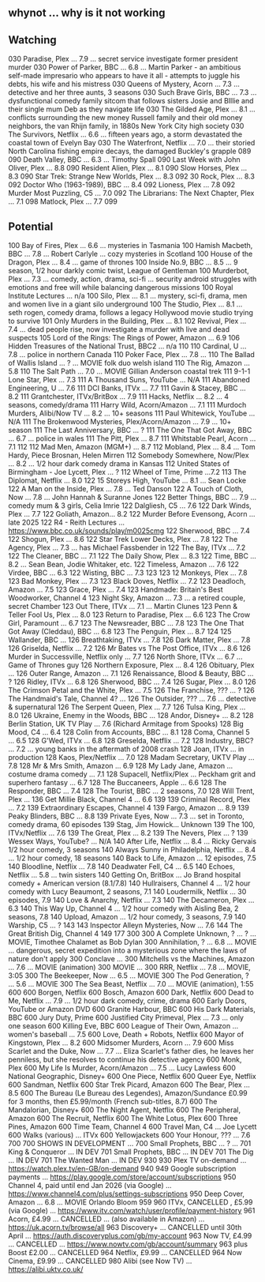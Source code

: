 
## whynot ... why is it not working

## Watching

030 Paradise, Plex ... 7.9 ... secret service investigate former president murder
030 Power of Parker, BBC ... 6.8 ... Martin Parker - an ambitious self-made impresario who appears to have it all - attempts to juggle his debts, his wife and his mistress
030 Queens of Mystery, Acorn ... 7.3 ... detective and her three aunts, 3 seasons
030 Such Brave Girls, BBC ... 7.3 ... dysfunctional comedy family sitcom that follows sisters Josie and BIllie and their single mum Deb as they navigate life
030 The Gilded Age, Plex ... 8.1 ... conflicts surrounding the new money Russell family and their old money neighbors, the van Rhijn family, in 1880s New York City high society
030 The Survivors, Netflix ... 6.6 ... fifteen years ago, a storm devastated the coastal town of Evelyn Bay
030 The Waterfront, Netflix ... 7.0 ... their storied North Carolina fishing empire decays, the damaged Buckley's grapple
089
090 Death Valley, BBC ... 6.3 ... Timothy Spall
090 Last Week with John Oliver, Plex ... 8.8
090 Resident Alien, Plex ... 8.1
090 Slow Horses, Plex ... 8.3
090 Star Trek: Strange New Worlds, Plex ... 8.3
092 30 Rock, Plex ... 8.3
092 Doctor Who (1963-1989), BBC ... 8.4
092 Lioness, Plex ... 7.8
092 Murder Most Puzzling, C5 ... 7.0
092 The Librarians: The Next Chapter, Plex ... 7.1
098 Matlock, Plex ... 7.7
099

## Potential

100 Bay of Fires, Plex ... 6.6 ... mysteries in Tasmania
100 Hamish Macbeth, BBC ... 7.8 ... Robert Carlyle ... cozy mysteries in Scotland
100 House of the Dragon, Plex ... 8.4 ... game of thrones
100 Inside No.9, BBC ... 8.5 ... 9 season, 1/2 hour darkly comic twist, League of Gentleman
100 Murderbot, Plex ... 7.3 ... comedy, action, drama, sci-fi ... security android struggles with emotions and free will while balancing dangerous missions
100 Royal Institute Lectures ... n/a
100 Silo, Plex ... 8.1 ... mystery, sci-fi, drama, men and women live in a giant silo underground
100 The Studio, Plex ... 8.1 ... seth rogen, comedy drama, follows a legacy Hollywood movie studio trying to survive
101 Only Murders in the Building, Plex ... 8.1
102 Revival, Plex ... 7.4 ... dead people rise, now investigate a murder with live and dead suspects
105 Lord of the Rings: The Rings of Power, Amazon ... 6.9
106 Hidden Treasures of the National Trust, BBC2 ... n/a
110
110 Cardinal, U ... 7.8 ... police in northern Canada
110 Poker Face, Plex ... 7.8 ...
110 The Ballad of Wallis Island ... ? ... MOVIE folk duo welsh island
110 The Rig, Amazon ... 5.8
110 The Salt Path ... 7.0 ... MOVIE Gillian Anderson coastal trek
111 9-1-1 Lone Star, Plex ... 7.3
111 A Thousand Suns, YouTube ... N/A
111 Abandoned Engineering, U ... 7.6
111 DCI Banks, ITVx ... 7.7
111 Gavin & Stacey, BBC ... 8.2
111 Grantchester, ITVx/BritBox ... 7.9
111 Hacks, Netflix ... 8.2 ... 4 seasons, comedy/drama
111 Harry Wild, Acorn/Amazon ... 7.1
111 Murdoch Murders, Alibi/Now TV ... 8.2 ... 10+ seasons
111 Paul Whitewick, YouTube ... N/A
111 The Brokenwood Mysteries, Plex/Acorn/Amazon ... 7.9 ... 10+ season
111 The Last Anniversary, BBC ... ?
111 The One That Got Away, BBC ... 6.7 ... police in wales
111 The Pitt, Plex ... 8.7
111 Whitstable Pearl, Acorn ... 7.1
112
112 Mad Men, Amazon (MGM+) ... 8.7
112 Mobland, Plex ... 8.4 ... Tom Hardy, Piece Brosnan, Helen Mirren
112 Somebody Somewhere, Now/Plex ... 8.2 ... 1/2 hour dark comedy drama in Kansas
112 United States of Birmingham - Joe Lycett, Plex ... ?
112 Wheel of Time, Prime ...7.2
113 The Diplomat, Netflix ... 8.0
122 15 Storeys High, YouTube ... 8.1 ... Sean Locke
122 A Man on the Inside, Plex ... 7.8 ... Ted Danson
122 A Touch of Cloth, Now ... 7.8 ... John Hannah & Suranne Jones
122 Better Things, BBC ... 7.9 ... comedy mum & 3 girls, Celia Imrie
122 Dalgliesh, C5 ... 7.6
122 Dark Winds, Plex ... 7.7
122 Goliath, Amazon... 8.2
122 Murder Before Evensong, Acorn ... late 2025
122 R4 - Reith Lectures ... <https://www.bbc.co.uk/sounds/play/m0025cmg>
122 Sherwood, BBC ... 7.4
122 Shogun, Plex ... 8.6
122 Star Trek Lower Decks, Plex ... 7.8
122 The Agency, Plex ... 7.3 ... has Michael Fassbender in
122 The Bay, ITVx ... 7.2
122 The Cleaner, BBC ... 7.1
122 The Daily Show, Plex ... 8.3
122 Time, BBC ... 8.2 ... Sean Bean, Jodie Whitaker, etc.
122 Timeless, Amazon ... 7.6
122 Virdee, BBC ... 6.3
122 Wisting, BBC ... 7.3
123
123 12 Monkeys, Plex ... 7.8
123 Bad Monkey, Plex ... 7.3
123 Black Doves, Netflix ... 7.2
123 Deadloch, Amazon ... 7.5
123 Grace, Plex ... 7.4
123 Handmade: Britain's Best Woodworker, Channel 4
123 Night Sky, Amazon ... 7.3 ... a retired couple, secret Chamber
123 Out There, ITVx ... 7.1 ... Martin Clunes
123 Penn & Teller Fool Us, Plex ... 8.0
123 Return to Paradise, Plex ... 6.6
123 The Crow Girl, Paramount ... 6.7
123 The Newsreader, BBC ... 7.8
123 The One That Got Away (Cleddau), BBC ... 6.8
123 The Penguin, Plex ... 8.7
124
125 Wallander, BBC ...
126 Breathtaking, ITVx ... 7.8
126 Dark Matter, Plex ... 7.8
126 Griselda, Netflix ... 7.2
126 Mr Bates vs The Post Office, ITVx ... 8.6
126 Murder in Successville, Netflix only ... 7.7
126 North Shore, ITVx ... 6.7 ... Game of Thrones guy
126 Northern Exposure, Plex ... 8.4
126 Obituary, Plex ...
126 Outer Range, Amazon ... 7.1
126 Renaissance, Blood & Beauty, BBC ... ?
126 Ridley, ITVx ... 6.8
126 Sherwood, BBC ... 7.4
126 Sugar, Plex ... 8.0
126 The Crimson Petal and the White, Plex ... 7.5
126 The Franchise, ??? ... ?
126 The Handmaid's Tale, Channel 4? ...
126 The Outsider, ??? ... 7.6 ... detective & supernatural
126 The Serpent Queen, Plex ... 7.7
126 Tulsa King, Plex ... 8.0
126 Ukraine, Enemy in the Woods, BBC ...
128 Andor, Disney+ ... 8.2
128 Berlin Station, UK TV Play ... 7.6 (Richard Armitage from Spooks)
128 Big Mood, C4 ... 6.4
128 Colin from Accounts, BBC ... 8.1
128 Coma, Channel 5 ... 6.5
128 G'Wed, ITVx ... 6.8
128 Greselda, Netflix ... 7.2
128 Industry, BBC? ... 7.2 ... young banks in the aftermath of 2008 crash
128 Joan, ITVx ... in production
128 Kaos, Plex/Netflix ... 7.0
128 Madam Secretary, UKTV Play ... 7.8
128 Mr & Mrs Smith, Amazon ... 6.9
128 My Lady Jane, Amazon ... costume drama comedy ... 7.1
128 Supacell, Netflix/Plex ... Peckham grit and superhero fantasy ... 6.7
128 The Buccaneers, Apple ... 6.6
128 The Responder, BBC ... 7.4
128 The Tourist, BBC ... 2 seasons, 7.0
128 Will Trent, Plex ...
136 Get Millie Black, Channel 4 ... 6.6
139
139 Criminal Record, Plex ... 7.2
139 Extraordinary Escapes, Channel 4
139 Fargo, Amazon ... 8.9
139 Peaky Blinders, BBC ... 8.8
139 Private Eyes, Now ... 7.3 ... set in Toronto, comedy drama, 60 episodes
139 Stag, Jim Howick... Unknown
139 The 100, ITVx/Netflix ... 7.6
139 The Great, Plex ... 8.2
139 The Nevers, Plex ... ?
139 Wessex Ways, YouTube? ... N/A
140 After Life, Netflix ... 8.4 ... Ricky Gervais 1/2 hour comedy, 3 seasons
140 Always Sunny in Philadelphia, Netflix ... 8.4 ... 1/2 hour comedy, 18 seasons
140 Back to Life, Amazon ... 12 episodes, 7.5
140 Bloodline, Netflix ... 7.8
140 Deadwater Fell, C4 ... 6.5
140 Echoes, Netflix ... 5.8 ... twin sisters
140 Getting On, BritBox ... Jo Brand hospital comedy + American version (8.1/7.8)
140 Hullraisers, Channel 4 ... 1/2 hour comedy with Lucy Beaumont, 2 seasons, 7.1
140 Loudermilk, Netflix ... 30 episodes, 7.9
140 Love & Anarchy, Netflix ... 7.3
140 The Decameron, Plex ... 6.3
140 This Way Up, Channel 4 ... 1/2 hour comedy with Aisling Bea, 2 seasons, 7.8
140 Upload, Amazon ... 1/2 hour comedy, 3 seasons, 7.9
140 Warship, C5 ... ?
143
143 Inspector Alleyn Mysteries, Now ... 7.6
144 The Great British Dig, Channel 4
149
177
300
300 A Complete Unknown, ? ... ? ... MOVIE, Timothee Chalamet as Bob Dylan
300 Annihilation, ? ... 6.8 ... MOVIE ... dangerous, secret expedition into a mysterious zone where the laws of nature don't apply
300 Conclave ...
300 Mitchells vs the Machines, Amazon ... 7.6 ... MOVIE (animation)
300 MOVIE ...
300 RRR, Netflix ... 7.8 ... MOVIE, 3:05
300 The Beekeeper, Now ... 6.5 ... MOVIE
300 The Pod Generation, ? ... 5.6 ... MOVIE
300 The Sea Beast, Netflix ... 7.0 ... MOVIE (animation), 1:55
600
600 Borgen, Netflix
600 Bosch, Amazon
600 Dark, Netflix
600 Dead to Me, Netflix ... 7.9 ... 1/2 hour dark comedy, crime, drama
600 Early Doors, YouTube or Amazon DVD
600 Granite Harbour, BBC
600 His Dark Materials, BBC
600 Jury Duty, Prime
600 Justified City Primeval, Plex ... 7.3 ... only one season
600 Killing Eve, BBC
600 League of Their Own, Amazon ... women's baseball ... 7.5
600 Love, Death + Robots, Netflix
600 Mayor of Kingstown, Plex ... 8.2
600 Midsomer Murders, Acorn ... 7.9
600 Miss Scarlet and the Duke, Now ... 7.7 ... Eliza Scarlet's father dies, he leaves her penniless, but she resolves to continue his detective agency
600 Monk, Plex
600 My Life Is Murder, Acorn/Amazon ... 7.5 ... Lucy Lawless
600 National Geographic, Disney+
600 One Piece, Netflix
600 Queer Eye, Netflix
600 Sandman, Netflix
600 Star Trek Picard, Amazon
600 The Bear, Plex ... 8.5
600 The Bureau (Le Bureau des Legendes), Amazon/Sundance £0.99 for 3 months, then £5.99/month (French sub-titles, 8.7)
600 The Mandalorian, Disney+
600 The Night Agent, Netflix
600 The Peripheral, Amazon
600 The Recruit, Netflix
600 The White Lotus, Plex
600 Three Pines, Amazon
600 Time Team, Channel 4
600 Travel Man, C4 ... Joe Lycett
600 Walks (various) ... ITVx
600 Yellowjackets
600 Your Honour, ??? ... 7.6
700
700 SHOWS IN DEVELOPMENT ...
700 Small Prophets, BBC ... ? ...
701 King & Conqueror ... IN DEV
701 Small Prophets, BBC ... IN DEV
701 The Dig ... IN DEV
701 The Wanted Man ... IN DEV
930
930 Plex TV on-demand ... <https://watch.plex.tv/en-GB/on-demand>
940
949 Google subscription payments ... <https://play.google.com/store/account/subscriptions>
950 Channel 4, paid until end Jan 2026 (via Google) ... <https://www.channel4.com/plus/settings-subscriptions>
950 Deep Cover, Amazon ... 6.8 ... MOVIE Orlando Bloom
959
960 ITVx, CANCELLED , £5.99 (via Google) ... <https://www.itv.com/watch/user/profile/payment-history>
961 Acorn, £4.99 ... CANCELLED ... (also available in Amazon) ... <https://uk.acorn.tv/browse/all>
963 Discovery+ ... CANCELLED until 30th April ... <https://auth.discoveryplus.com/gb/my-account>
963 Now TV, £4.99 ... CANCELLED ... <https://www.nowtv.com/gb/account/summary>
963 plus Boost £2.00 ... CANCELLED
964 Netflix, £9.99 ... CANCELLED
964 Now Cinema, £9.99 ... CANCELLED
980 Alibi (see Now TV) ... <https://alibi.uktv.co.uk/>

